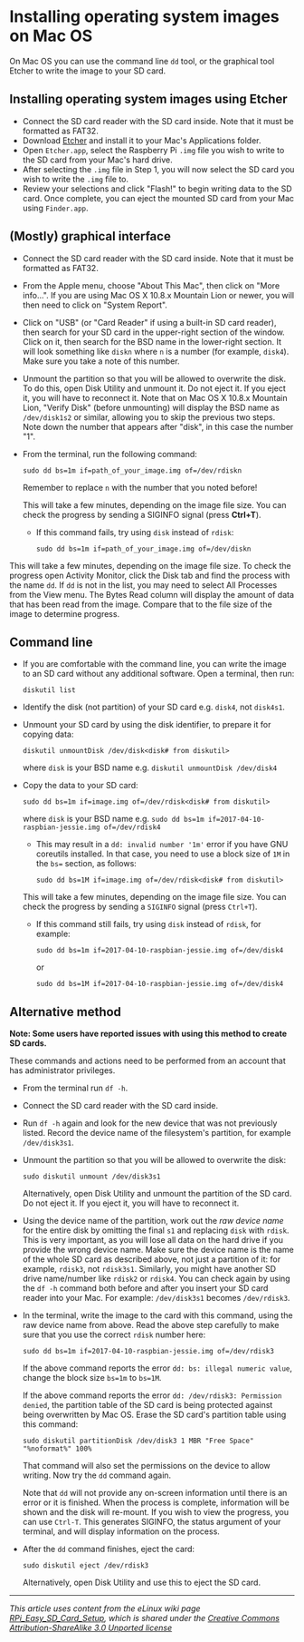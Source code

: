 # Installing operating system images on Mac OS

On Mac OS you can use the command line `dd` tool, or the graphical tool Etcher to write the image to your SD card.

## Installing operating system images using Etcher

- Connect the SD card reader with the SD card inside. Note that it must be formatted as FAT32.
- Download [Etcher](https://etcher.io/) and install it to your Mac's Applications folder.
- Open `Etcher.app`, select the Raspberry Pi `.img` file you wish to write to the SD card from your Mac's hard drive.
- After selecting the `.img` file in Step 1, you will now select the SD card you wish to write the `.img` file to.
- Review your selections and click "Flash!" to begin writing data to the SD card. Once complete, you can eject the mounted SD card from your Mac using `Finder.app`.

## (Mostly) graphical interface

- Connect the SD card reader with the SD card inside. Note that it must be formatted as FAT32.
- From the Apple menu, choose "About This Mac", then click on "More info...". If you are using Mac OS X 10.8.x Mountain Lion or newer, you will then need to click on "System Report".
- Click on "USB" (or "Card Reader" if using a built-in SD card reader), then search for your SD card in the upper-right section of the window. Click on it, then search for the BSD name in the lower-right section. It will look something like `diskn` where `n` is a number (for example, `disk4`). Make sure you take a note of this number.
- Unmount the partition so that you will be allowed to overwrite the disk. To do this, open Disk Utility and unmount it. Do not eject it. If you eject it, you will have to reconnect it. Note that on Mac OS X 10.8.x Mountain Lion, "Verify Disk" (before unmounting) will display the BSD name as `/dev/disk1s2` or similar, allowing you to skip the previous two steps. Note down the number that appears after "disk", in this case the number "1".
- From the terminal, run the following command:

    ```
    sudo dd bs=1m if=path_of_your_image.img of=/dev/rdiskn
    ```

    Remember to replace `n` with the number that you noted before!
    
    This will take a few minutes, depending on the image file size. You can check the progress by sending a SIGINFO signal                  (press **Ctrl+T**).


    - If this command fails, try using `disk` instead of `rdisk`:
    
       ```
       sudo dd bs=1m if=path_of_your_image.img of=/dev/diskn
       ```
This will take a few minutes, depending on the image file size. To check the progress open Activity Monitor, click the Disk tab and find the process with the name `dd`. If `dd` is not in the list, you may need to select All Processes from the View menu. The Bytes Read column will display the amount of data that has been read from the image. Compare that to the file size of the image to determine progress.


## Command line

- If you are comfortable with the command line, you can write the image to an SD card without any additional software. Open a terminal, then run:

    `diskutil list`

- Identify the disk (not partition) of your SD card e.g. `disk4`, not `disk4s1`.
- Unmount your SD card by using the disk identifier, to prepare it for copying data:

    `diskutil unmountDisk /dev/disk<disk# from diskutil>`

    where `disk` is your BSD name e.g. `diskutil unmountDisk /dev/disk4`
    
- Copy the data to your SD card:

    `sudo dd bs=1m if=image.img of=/dev/rdisk<disk# from diskutil>`

    where `disk` is your BSD name e.g. `sudo dd bs=1m if=2017-04-10-raspbian-jessie.img of=/dev/rdisk4`

    - This may result in a ``dd: invalid number '1m'`` error if you have GNU
    coreutils installed. In that case, you need to use a block size of `1M` in the `bs=` section, as follows:

       `sudo dd bs=1M if=image.img of=/dev/rdisk<disk# from diskutil>`

    This will take a few minutes, depending on the image file size. You can check the progress by sending a `SIGINFO` signal (press `Ctrl+T`).
    
    - If this command still fails, try using `disk` instead of `rdisk`, for example:
    
       ```
       sudo dd bs=1m if=2017-04-10-raspbian-jessie.img of=/dev/disk4
       ```
       or
       ```
       sudo dd bs=1M if=2017-04-10-raspbian-jessie.img of=/dev/disk4
       ```

## Alternative method

**Note: Some users have reported issues with using this method to create SD cards.**

These commands and actions need to be performed from an account that has administrator privileges.

- From the terminal run `df -h`.
- Connect the SD card reader with the SD card inside.
- Run `df -h` again and look for the new device that was not previously listed. Record the device name of the filesystem's partition, for example `/dev/disk3s1`.
- Unmount the partition so that you will be allowed to overwrite the disk:

    ```
    sudo diskutil unmount /dev/disk3s1
    ```

    Alternatively, open Disk Utility and unmount the partition of the SD card. Do not eject it. If you eject it, you will have to reconnect it.
- Using the device name of the partition, work out the *raw device name* for the entire disk by omitting the final `s1` and replacing `disk` with `rdisk`. This is very important, as you will lose all data on the hard drive if you provide the wrong device name. Make sure the device name is the name of the whole SD card as described above, not just a partition of it: for example, `rdisk3`, not `rdisk3s1`. Similarly, you might have another SD drive name/number like `rdisk2` or `rdisk4`. You can check again by using the `df -h` command both before and after you insert your SD card reader into your Mac. For example: `/dev/disk3s1` becomes `/dev/rdisk3`.
- In the terminal, write the image to the card with this command, using the raw device name from above. Read the above step carefully to make sure that you use the correct `rdisk` number here:
    
    ```
    sudo dd bs=1m if=2017-04-10-raspbian-jessie.img of=/dev/rdisk3
    ```

    If the above command reports the error `dd: bs: illegal numeric value`, change the block size `bs=1m` to `bs=1M`.

    If the above command reports the error `dd: /dev/rdisk3: Permission denied`, the partition table of the SD card is being protected against being overwritten by Mac OS. Erase the SD card's partition table using this command:
    
    ```
    sudo diskutil partitionDisk /dev/disk3 1 MBR "Free Space" "%noformat%" 100%
    ```
    
    That command will also set the permissions on the device to allow writing. Now try the `dd` command again.

    Note that `dd` will not provide any on-screen information until there is an error or it is finished. When the process is complete, information will be shown and the disk will re-mount. If you wish to view the progress, you can use `Ctrl-T`. This generates SIGINFO, the status argument of your terminal, and will display information on the process.
- After the `dd` command finishes, eject the card:

    ```
    sudo diskutil eject /dev/rdisk3
    ```

    Alternatively, open Disk Utility and use this to eject the SD card.

---

*This article uses content from the eLinux wiki page [RPi_Easy_SD_Card_Setup](http://elinux.org/RPi_Easy_SD_Card_Setup), which is shared under the [Creative Commons Attribution-ShareAlike 3.0 Unported license](http://creativecommons.org/licenses/by-sa/3.0/)*
